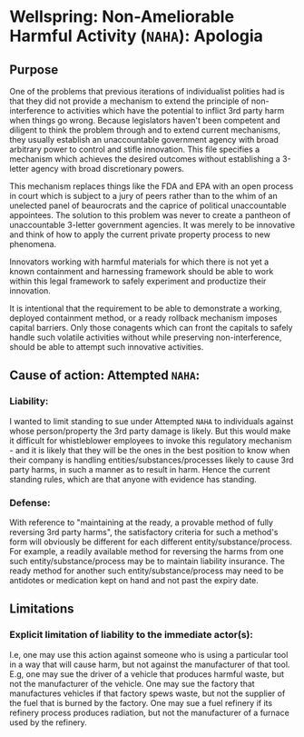 # Wellspring: Non-Ameliorable Harmful Activity (`NAHA`): Apologia

## Purpose

One of the problems that previous iterations of individualist polities had is that they did not provide a mechanism to extend the principle of non-interference to activities which have the potential to inflict 3rd party harm when things go wrong. Because legislators haven't been competent and diligent to think the problem through and to extend current mechanisms, they usually establish an unaccountable government agency with broad arbitrary power to control and stifle innovation. This file specifies a mechanism which achieves the desired outcomes without establishing a 3-letter agency with broad discretionary powers.

This mechanism replaces things like the FDA and EPA with an open process in court which is subject to a jury of peers rather than to the whim of an unelected panel of beaurocrats and the caprice of political unaccountable appointees. The solution to this problem was never to create a pantheon of unaccountable 3-letter government agencies. It was merely to be innovative and think of how to apply the current private property process to new phenomena.

Innovators working with harmful materials for which there is not yet a known containment and harnessing framework should be able to work within this legal framework to safely experiment and productize their innovation.

It is intentional that the requirement to be able to demonstrate a working, deployed containment method, or a ready rollback mechanism imposes capital barriers. Only those conagents which can front the capitals to safely handle such volatile activities without while preserving non-interference, should be able to attempt such innovative activities.

## Cause of action: Attempted `NAHA`:

### Liability:

I wanted to limit standing to sue under Attempted `NAHA` to individuals against whose person/property the 3rd party damage is likely. But this would make it difficult for whistleblower employees to invoke this regulatory mechanism - and it is likely that they will be the ones in the best position to know when their company is handling entities/substances/processes likely to cause 3rd party harms, in such a manner as to result in harm. Hence the current standing rules, which are that anyone with evidence has standing.

### Defense:

With reference to "maintaining at the ready, a provable method of fully reversing 3rd party harms", the satisfactory criteria for such a method's form will obviously be different for each different entity/substance/process. For example, a readily available method for reversing the harms from one such entity/substance/process may be to maintain liability insurance. The ready method for another such entity/substance/process may need to be antidotes or medication kept on hand and not past the expiry date.

## Limitations

### Explicit limitation of liability to the immediate actor(s):

I.e, one may use this action against someone who is using a particular tool in a way that will cause harm, but not against the manufacturer of that tool. E.g, one may sue the driver of a vehicle that produces harmful waste, but not the manufacturer of the vehicle. One may sue the factory that manufactures vehicles if that factory spews waste, but not the supplier of the fuel that is burned by the factory. One may sue a fuel refinery if its refinery process produces radiation, but not the manufacturer of a furnace used by the refinery.

